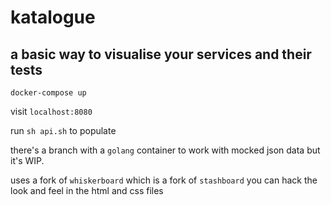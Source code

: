 # katalogue 
## a basic way to visualise your services and their tests

`docker-compose up`

visit `localhost:8080`


run `sh api.sh` to populate


there's a branch with a `golang` container to work with mocked json data but it's WIP.





uses a fork of `whiskerboard` which is a fork of `stashboard` you can hack the look and feel in the html and css files
